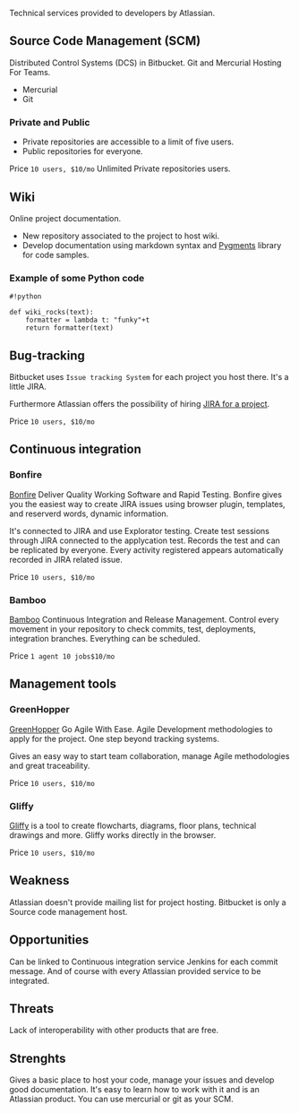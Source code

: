 Technical services provided to developers by Atlassian.

## Source Code Management (SCM)

Distributed Control Systems (DCS) in Bitbucket. Git and Mercurial Hosting For Teams.

* Mercurial
* Git

### Private and Public

* Private repositories are accessible to a limit of five users.
* Public repositories for everyone.

Price `10 users, $10/mo` Unlimited Private repositories users.

## Wiki

Online project documentation.

* New repository associated to the project to host wiki.
* Develop documentation using markdown syntax and [Pygments](http://pygments.org/) library for code samples.

### Example of some Python code

```
#!python

def wiki_rocks(text):
    formatter = lambda t: "funky"+t
    return formatter(text)
```

## Bug-tracking

Bitbucket uses `Issue tracking System` for each project you host there. It's a little JIRA.

Furthermore Atlassian offers the possibility of hiring [JIRA for a project](https://my.atlassian.com/ondemand/signup/jira). 

Price `10 users, $10/mo`

## Continuous integration

### Bonfire

[Bonfire](http://www.atlassian.com/software/bonfire/overview) Deliver Quality Working Software and Rapid Testing. Bonfire gives you the easiest way to create JIRA issues using browser plugin, templates, and reserverd words, dynamic information.

It's connected to JIRA and use Explorator testing. Create test sessions through JIRA connected to the applycation test. Records the test and can be replicated by everyone. Every activity registered appears automatically recorded in JIRA related issue.

Price `10 users, $10/mo`

### Bamboo

[Bamboo](http://www.atlassian.com/software/bamboo/overview) Continuous Integration and Release Management. Control every movement in your repository to check commits, test, deployments, integration branches. Everything can be scheduled.

Price `1 agent 10 jobs$10/mo`

## Management tools

### GreenHopper

[GreenHopper](http://www.atlassian.com/software/greenhopper/overview) Go Agile With Ease. Agile Development methodologies to apply for the project. One step beyond tracking systems.

Gives an easy way to start team collaboration, manage Agile methodologies and great traceability.

Price `10 users, $10/mo`

### Gliffy

[Gliffy](http://www.gliffy.com/) is a tool to create flowcharts, diagrams, floor plans, technical drawings and more. Gliffy works directly in the browser.

Price `10 users, $10/mo`

## Weakness

Atlassian doesn't provide mailing list for project hosting.
Bitbucket is only a Source code management host.

## Opportunities

Can be linked to Continuous integration service Jenkins for each commit message. And of course with every Atlassian provided service to be integrated.

## Threats

Lack of interoperability with other products that are free.

## Strenghts

Gives a basic place to host your code, manage your issues and develop good documentation.
It's easy to learn how to work with it and is an Atlassian product.
You can use mercurial or git as your SCM.

